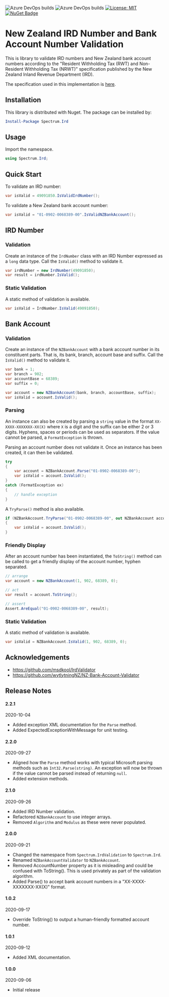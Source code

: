 ![Azure DevOps builds](https://img.shields.io/azure-devops/build/twoteesbrett/dd494a5e-71a9-497f-9e0a-717d34eae722/2)
![Azure DevOps builds](https://img.shields.io/azure-devops/tests/twoteesbrett/dd494a5e-71a9-497f-9e0a-717d34eae722/2)
[![License: MIT](https://img.shields.io/badge/License-MIT-yellow.svg)](LICENSE)
[![NuGet Badge](https://buildstats.info/nuget/Spectrum.Ird)](https://www.nuget.org/packages/Spectrum.Ird)

# New Zealand IRD Number and Bank Account Number Validation

This is library to validate IRD numbers and New Zealand bank account numbers according to the "Resident Withholding Tax (RWT) and Non-Resident Withholding Tax (NRWT)" specification published by the New Zealand Inland Revenue Department (IRD).

The specification used in this implementation is [here](https://www.ird.govt.nz/-/media/project/ir/documents/income-tax/withholding-taxes/rwt-nrwt-withholding-tax-certificate/2020-rwt-and-nrwt-certificate-filing-specification.pdf).

## Installation
This library is distributed with Nuget. The package can be installed by:

```ps1
Install-Package Spectrum.Ird
```

## Usage
Import the namespace.

```csharp
using Spectrum.Ird;
```

## Quick Start
To validate an IRD number:

```csharp
var isValid = 49091850.IsValidIrdNumber();
```

To validate a New Zealand bank account number:

```csharp
var isValid = "01-0902-0068389-00".IsValidNZBankAccount();
```


## IRD Number
### Validation
Create an instance of the `IrdNumber` class with an IRD Number expressed as a `long` data type. Call the `IsValid()` method to validate it.

```csharp
var irdNumber = new IrdNumber(49091850);
var result = irdNumber.IsValid();
```

### Static Validation
A static method of validation is available.

```csharp
var isValid = IrdNumber.IsValid(49091850);
```

## Bank Account
### Validation
Create an instance of the `NZBankAccount` with a bank account number in its constituent parts. That is, its bank, branch, account base and suffix. Call the `IsValid()` method to validate it.

```csharp
var bank = 1;
var branch = 902;
var accountBase = 68389;
var suffix = 0;

var account = new NZBankAccount(bank, branch, accountBase, suffix);
var isValid = account.IsValid();
```

### Parsing

An instance can also be created by parsing a `string` value in the format `XX-XXXX-XXXXXXX-XX(X)` where `X` is a digit and the suffix can be either 2 or 3 digits. Hyphens, spaces or periods can be used as separators. If the value cannot be parsed, a `FormatException` is thrown.

Parsing an account number does not validate it. Once an instance has been created, it can then be validated.

```csharp
try
{
    var account = NZBankAccount.Parse("01-0902-0068389-00");
    var isValid = account.IsValid();
}
catch (FormatException ex)
{
    // handle exception
}
```

A `TryParse()` method is also available.

```csharp
if (NZBankAccount.TryParse("01-0902-0068389-00", out NZBankAccount account))
{
    var isValid = account.IsValid();
}
```

### Friendly Display
After an account number has been instantiated, the `ToString()` method can be called to get a friendly display of the account number, hyphen separated.

```csharp
// arrange
var account = new NZBankAccount(1, 902, 68389, 0);

// act
var result = account.ToString();

// assert
Assert.AreEqual("01-0902-0068389-00", result);
```

### Static Validation
A static method of validation is available.

```csharp
var isValid = NZBankAccount.IsValid(1, 902, 68389, 0);
```

## Acknowledgements
* https://github.com/msdkool/IrdValidator
* https://github.com/wytlytningNZ/NZ-Bank-Account-Validator

## Release Notes
#### 2.2.1
2020-10-04
* Added exception XML documentation for the `Parse` method.
* Added ExpectedExceptionWithMessage for unit testing.

#### 2.2.0
2020-09-27
* Aligned how the `Parse` method works with typical Microsoft parsing methods such as `Int32.Parse(string)`. An exception will now be thrown if the value cannot be parsed instead of returning `null`.
* Added extension methods.

#### 2.1.0
2020-09-26
* Added IRD Number validation.
* Refactored `NZBankAccount` to use integer arrays.
* Removed `Algorithm` and `Modulus` as these were never populated.

#### 2.0.0
2020-09-21
* Changed the namespace from `Spectrum.IrdValidation` to `Spectrum.Ird`.
* Renamed `NZBankAccountValidator` to `NZBankAccount`.
* Removed AccountNumber property as it is misleading and could be confused with ToString(). This is used privately as part of the validation algorithm.
* Added Parse() to accept bank account numbers in a "XX-XXXX-XXXXXXX-XX(X)" format.

#### 1.0.2
2020-09-17
* Override ToString() to output a human-friendly formatted account number.

#### 1.0.1
2020-09-12
* Added XML documentation.

#### 1.0.0
2020-09-06
* Initial release 
